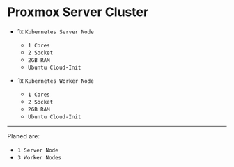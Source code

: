 # Proxmox Server Cluster

- 1x `Kubernetes Server Node`
    - `1 Cores`
    - `2 Socket`
    - `2GB RAM`
    - `Ubuntu Cloud-Init`
  

- 1x `Kubernetes Worker Node`
    - `1 Cores`
    - `2 Socket`
    - `2GB RAM`
    - `Ubuntu Cloud-Init`

-------------------------------------------------

Planed are: 

  - `1 Server Node`
  - `3 Worker Nodes`